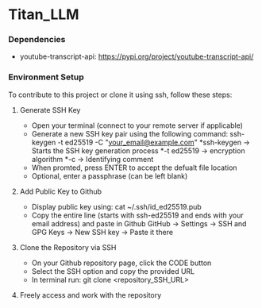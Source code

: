 # Titan_LLM

### Dependencies
- youtube-transcript-api: https://pypi.org/project/youtube-transcript-api/

### Environment Setup
To contribute to this project or clone it using ssh, follow these steps:

1. Generate SSH Key
    - Open your terminal (connect to your remote server if applicable)
    - Generate a new SSH key pair using the following command:
        ssh-keygen -t ed25519 -C "your_email@example.com"
            *ssh-keygen -> Starts the SSH key generation process
            *-t ed25519 -> encryption algorithm
            *-c -> Identifying comment
    - When promted, press ENTER to accept the defualt file location
    - Optional, enter a passphrase (can be left blank)

2. Add Public Key to Github
    - Display public key using:
        cat ~/.ssh/id_ed25519.pub
    - Copy the entire line (starts with ssh-ed25519 and ends with 
      your email address) and paste in Github
        GitHub → Settings → SSH and GPG Keys → New SSH key → Paste it there

3. Clone the Repository via SSH
    - On your Github repository page, click the CODE button
    - Select the SSH option and copy the provided URL
    - In terminal run: 
        git clone <repository_SSH_URL>

4. Freely access and work with the repository

